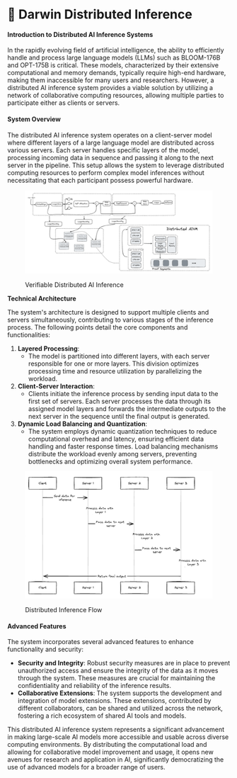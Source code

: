 # 🍪 Darwin Distributed Inference

#### Introduction to Distributed AI Inference Systems

In the rapidly evolving field of artificial intelligence, the ability to efficiently handle and process large language models (LLMs) such as BLOOM-176B and OPT-175B is critical. These models, characterized by their extensive computational and memory demands, typically require high-end hardware, making them inaccessible for many users and researchers. However, a distributed AI inference system provides a viable solution by utilizing a network of collaborative computing resources, allowing multiple parties to participate either as clients or servers.

#### System Overview

The distributed AI inference system operates on a client-server model where different layers of a large language model are distributed across various servers. Each server handles specific layers of the model, processing incoming data in sequence and passing it along to the next server in the pipeline. This setup allows the system to leverage distributed computing resources to perform complex model inferences without necessitating that each participant possess powerful hardware.

<figure><img src="../.gitbook/assets/image (2).png" alt=""><figcaption><p>Verifiable Distributed AI Inference</p></figcaption></figure>

**Technical Architecture**

The system's architecture is designed to support multiple clients and servers simultaneously, contributing to various stages of the inference process. The following points detail the core components and functionalities:

1. **Layered Processing**:
   * The model is partitioned into different layers, with each server responsible for one or more layers. This division optimizes processing time and resource utilization by parallelizing the workload.
2. **Client-Server Interaction**:
   * Clients initiate the inference process by sending input data to the first set of servers. Each server processes the data through its assigned model layers and forwards the intermediate outputs to the next server in the sequence until the final output is generated.
3. **Dynamic Load Balancing and Quantization**:
   * The system employs dynamic quantization techniques to reduce computational overhead and latency, ensuring efficient data handling and faster response times. Load balancing mechanisms distribute the workload evenly among servers, preventing bottlenecks and optimizing overall system performance.

<figure><img src="../.gitbook/assets/image (1).png" alt=""><figcaption><p>Distributed Inference Flow</p></figcaption></figure>

#### Advanced Features

The system incorporates several advanced features to enhance functionality and security:

* **Security and Integrity**: Robust security measures are in place to prevent unauthorized access and ensure the integrity of the data as it moves through the system. These measures are crucial for maintaining the confidentiality and reliability of the inference results.
* **Collaborative Extensions**: The system supports the development and integration of model extensions. These extensions, contributed by different collaborators, can be shared and utilized across the network, fostering a rich ecosystem of shared AI tools and models.

This distributed AI inference system represents a significant advancement in making large-scale AI models more accessible and usable across diverse computing environments. By distributing the computational load and allowing for collaborative model improvement and usage, it opens new avenues for research and application in AI, significantly democratizing the use of advanced models for a broader range of users.
